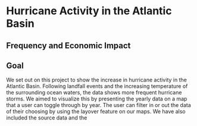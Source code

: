 # Hurricane Activity in the Atlantic Basin
## Frequency and Economic Impact

## Goal 
We set out on this project to show the increase in hurricane activity in the Atlantic Basin. Following landfall events and the increasing temperature of the surrounding ocean waters, the data shows more frequent hurricane storms. We aimed to visualize this by presenting the yearly data on a map that a user can toggle through by year. The user can filter in or out the data of their choosing by using the layover feature on our maps. We have also included the source data and the 
